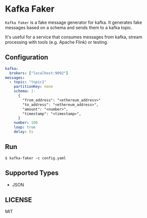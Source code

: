 # Kafka Faker 
`Kafka Faker` is a fake message generator for kafka. It generates fake messages based on a schema and sends them to a kafka topic.

It's useful for a service that consumes messages from kafka, stream processing with tools (e.g. Apache Flink) or testing.

## Configuration
```yaml
kafka:
  brokers: ["localhost:9092"]
messages:
  - topic: "topic1"
    partitionKey: none
    schema: |-
      {
        "from_address": "<ethereum_address>"
        "to_address": "<ethereum_address>",
        "amount": "<number>",
        "timestamp": "<timestamp>",
      }
    number: 100
    loop: true
    delay: 5s
```

## Run
```shell
$ kafka-faker -c config.yaml
```

## Supported Types
- JSON

## LICENSE
MIT